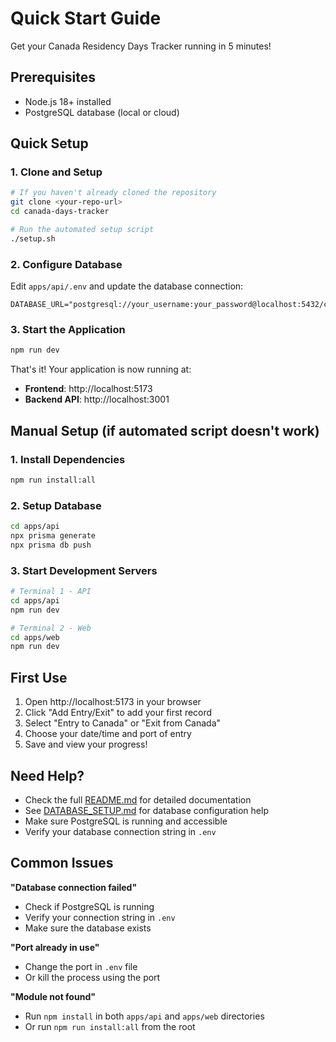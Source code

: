 # Quick Start Guide

Get your Canada Residency Days Tracker running in 5 minutes!

## Prerequisites

- Node.js 18+ installed
- PostgreSQL database (local or cloud)

## Quick Setup

### 1. Clone and Setup
```bash
# If you haven't already cloned the repository
git clone <your-repo-url>
cd canada-days-tracker

# Run the automated setup script
./setup.sh
```

### 2. Configure Database
Edit `apps/api/.env` and update the database connection:
```env
DATABASE_URL="postgresql://your_username:your_password@localhost:5432/canada_tracker"
```

### 3. Start the Application
```bash
npm run dev
```

That's it! Your application is now running at:
- **Frontend**: http://localhost:5173
- **Backend API**: http://localhost:3001

## Manual Setup (if automated script doesn't work)

### 1. Install Dependencies
```bash
npm run install:all
```

### 2. Setup Database
```bash
cd apps/api
npx prisma generate
npx prisma db push
```

### 3. Start Development Servers
```bash
# Terminal 1 - API
cd apps/api
npm run dev

# Terminal 2 - Web
cd apps/web
npm run dev
```

## First Use

1. Open http://localhost:5173 in your browser
2. Click "Add Entry/Exit" to add your first record
3. Select "Entry to Canada" or "Exit from Canada"
4. Choose your date/time and port of entry
5. Save and view your progress!

## Need Help?

- Check the full [README.md](README.md) for detailed documentation
- See [DATABASE_SETUP.md](DATABASE_SETUP.md) for database configuration help
- Make sure PostgreSQL is running and accessible
- Verify your database connection string in `.env`

## Common Issues

**"Database connection failed"**
- Check if PostgreSQL is running
- Verify your connection string in `.env`
- Make sure the database exists

**"Port already in use"**
- Change the port in `.env` file
- Or kill the process using the port

**"Module not found"**
- Run `npm install` in both `apps/api` and `apps/web` directories
- Or run `npm run install:all` from the root
